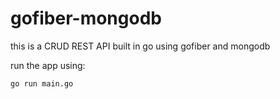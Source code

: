 # gofiber-mongodb
this is a CRUD REST API built in go using gofiber and mongodb

run the app using:
```bash
go run main.go
```
